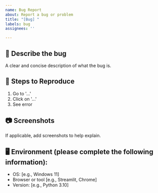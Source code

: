 ```yaml
---
name: Bug Report
about: Report a bug or problem
title: "[Bug] "
labels: bug
assignees: ''

---
```


## 🐞 Describe the bug
A clear and concise description of what the bug is.

## 🔁 Steps to Reproduce
1. Go to '...'
2. Click on '...'
3. See error

## 📷 Screenshots
If applicable, add screenshots to help explain.

## 🖥️ Environment (please complete the following information):
- OS: [e.g., Windows 11]
- Browser or tool [e.g., Streamlit, Chrome]
- Version: [e.g., Python 3.10]
